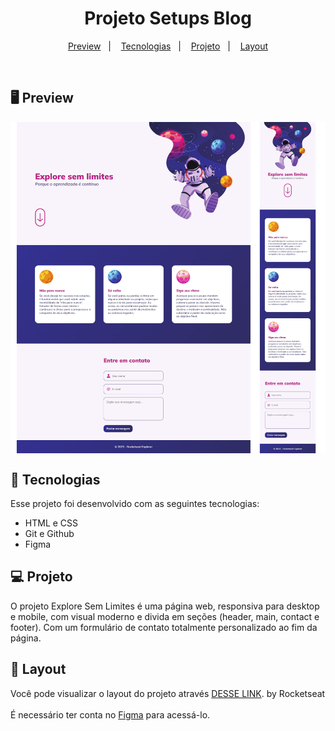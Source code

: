 <h1 align="center">Projeto Setups Blog</h1>

<p align="center">
  <a href="#-preview">Preview</a>&nbsp;&nbsp;&nbsp;|&nbsp;&nbsp;&nbsp;
  <a href="#-tecnologias">Tecnologias</a>&nbsp;&nbsp;&nbsp;|&nbsp;&nbsp;&nbsp;
  <a href="#-projeto">Projeto</a>&nbsp;&nbsp;&nbsp;|&nbsp;&nbsp;&nbsp;
  <a href="#-layout">Layout</a>
</p>

<br>

## 🖥 Preview

<img align="center" src="./assets/project-explore-sem-limites.jpg">


## 🚀 Tecnologias

Esse projeto foi desenvolvido com as seguintes tecnologias:

- HTML e CSS
- Git e Github
- Figma

## 💻 Projeto

O projeto Explore Sem Limites é uma página web, responsiva para desktop e mobile, com visual moderno e divida em seções (header, main, contact e footer).
Com um formulário de contato totalmente personalizado ao fim da página.


## 🔖 Layout

Você pode visualizar o layout do projeto através [DESSE LINK](https://www.figma.com/design/wQ5Oh8KwcyOe9vtLmB2xHc/Fotoblog-%E2%80%A2-Projeto-Explorer-(Community)?m=auto&t=BtSbAGVEnipC9BXt-6). by Rocketseat <br><br>É necessário ter conta no [Figma](https://figma.com) para acessá-lo.